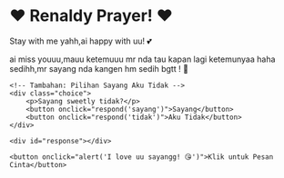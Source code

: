 <html lang="id">
<head>
    <meta charset="UTF-8">
    <meta name="viewport" content="width=device-width, initial-scale=1.0">
    <link rel="stylesheet" href="styless.css">
    <script src="java.js"></script>
<audio autoplay>
  <source src="Yung_Kai_-_Blue(impuremusic.com).mp3" type="audio/mpeg">
</audio>
</head>
<body>
    <div class="hearts" id="hearts"></div>
    <h1>❤️ Renaldy Prayer! ❤️</h1>
    <p>Stay with me yahh,ai happy with uu! 💕</p>
    <p>ai miss youuu,mauu ketemuuu mr nda tau kapan lagi ketemunyaa haha sedihh,mr sayang nda kangen hm sedih bgtt ! 🌹</p>
    
    <!-- Tambahan: Pilihan Sayang Aku Tidak -->
    <div class="choice">
        <p>Sayang sweetly tidak?</p>
        <button onclick="respond('sayang')">Sayang</button>
        <button onclick="respond('tidak')">Aku Tidak</button>
    </div>
    
    <div id="response"></div>
    
    <button onclick="alert('I love uu sayangg! 😘')">Klik untuk Pesan Cinta</button>
</body>
</html>
